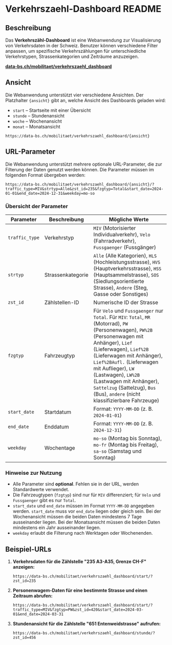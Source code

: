 # Verkehrszaehl-Dashboard README

## Beschreibung
Das **Verkehrszähl-Dashboard** ist eine Webanwendung zur Visualisierung von Verkehrsdaten in der Schweiz. Benutzer können verschiedene Filter anpassen, um spezifische Verkehrszählungen für unterschiedliche Verkehrstypen, Strassenkategorien und Zeiträume anzuzeigen.

[**data-bs.ch/mobilitaet/verkehrszaehl_dashboard**](https://data-bs.ch/mobilitaet/verkehrszaehl_dashboard)

## Ansicht
Die Webanwendung unterstützt vier verschiedene Ansichten. Der Platzhalter `{ansicht}` gibt an, welche Ansicht des Dashboards geladen wird:
- `start` – Startseite mit einer Übersicht
- `stunde` – Stundenansicht
- `woche` – Wochenansicht
- `monat` – Monatsansicht

```
https://data-bs.ch/mobilitaet/verkehrszaehl_dashboard/{ansicht}
```

## URL-Parameter
Die Webanwendung unterstützt mehrere optionale URL-Parameter, die zur Filterung der Daten genutzt werden können. Die Parameter müssen im folgenden Format übergeben werden:

```
https://data-bs.ch/mobilitaet/verkehrszaehl_dashboard/{ansicht}/?traffic_type=MIV&strtyp=Alle&zst_id=235&fzgtyp=Total&start_date=2024-01-01&end_date=2024-12-31&weekday=mo-so
```

### Übersicht der Parameter
| Parameter    | Beschreibung | Mögliche Werte |
|-------------|-------------|---------------|
| `traffic_type` | Verkehrstyp | `MIV` (Motorisierter Individualverkehr), `Velo` (Fahrradverkehr), `Fussgaenger` (Fussgänger) |
| `strtyp` | Strassenkategorie | `Alle` (Alle Kategorien), `HLS` (Hochleistungsstrasse), `HVS` (Hauptverkehrsstrasse), `HSS` (Hauptsammelstrasse), `SOS` (Siedlungsorientierte Strasse), `Andere` (Steg, Gasse oder Sonstiges) |
| `zst_id` | Zählstellen-ID | Numerische ID der Strasse |
| `fzgtyp` | Fahrzeugtyp | Für `Velo` und `Fussgaenger` nur `Total`. Für `MIV`: `Total`, `MR` (Motorrad), `PW` (Personenwagen), `PW%2B` (Personenwagen mit Anhänger), `Lief` (Lieferwagen), `Lief%2B` (Lieferwagen mit Anhänger), `Lief%2BAufl.` (Lieferwagen mit Auflieger), `LW` (Lastwagen), `LW%2B` (Lastwagen mit Anhänger), `Sattelzug` (Sattelzug), `Bus` (Bus), `andere` (nicht klassifizierbare Fahrzeuge) |
| `start_date` | Startdatum | Format: `YYYY-MM-DD` (z. B. `2024-01-01`) |
| `end_date` | Enddatum | Format: `YYYY-MM-DD` (z. B. `2024-12-31`) |
| `weekday` | Wochentage | `mo-so` (Montag bis Sonntag), `mo-fr` (Montag bis Freitag), `sa-so` (Samstag und Sonntag) |

### Hinweise zur Nutzung
- Alle Parameter sind **optional**. Fehlen sie in der URL, werden Standardwerte verwendet.
- Die Fahrzeugtypen (`fzgtyp`) sind nur für `MIV` differenziert; für `Velo` und `Fussgaenger` gibt es nur `Total`.
- `start_date` und `end_date` müssen im Format `YYYY-MM-DD` angegeben werden. `start_date` muss vor `end_date` liegen oder gleich sein. Bei der Wochenansicht müssen die beiden Daten mindestens 7 Tage ausseinander liegen. Bei der Monatsansicht müssen die beiden Daten mindestens ein Jahr ausseinander liegen.
- `weekday` erlaubt die Filterung nach Werktagen oder Wochenenden.

## Beispiel-URLs
1. **Verkehrsdaten für die Zählstelle "235 A3-A35, Grenze CH-F" anzeigen:**
   ```
   https://data-bs.ch/mobilitaet/verkehrszaehl_dashboard/start/?zst_id=235
   ```
2. **Personenwagem-Daten für eine bestimmte Strasse und einen Zeitraum abrufen:**
   ```
   https://data-bs.ch/mobilitaet/verkehrszaehl_dashboard/start/?traffic_type=MIV&fzgtyp=PW&zst_id=420&start_date=2024-03-01&end_date=2024-03-31
   ```
3. **Stundenansicht für die Zählstelle "651 Entenweidstrasse" aufrufen:**
   ```
   https://data-bs.ch/mobilitaet/verkehrszaehl_dashboard/stunde/?zst_id=456
   ```

